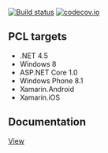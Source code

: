 [![Build status](https://ci.appveyor.com/api/projects/status/17hlmbcyry4tmpmq/branch/master?svg=true)](https://ci.appveyor.com/project/trydis/direct-payment-client-dotnet/branch/master) [![codecov.io](https://codecov.io/github/Intelecom/direct-payment-client-dotnet/coverage.svg?branch=master)](https://codecov.io/github/Intelecom/direct-payment-client-dotnet?branch=master)

## PCL targets ##

- .NET 4.5
- Windows 8
- ASP.NET Core 1.0
- Windows Phone 8.1
- Xamarin.Android
- Xamarin.iOS

## Documentation ##

[View](https://intelecom.github.io/direct-payment-client-dotnet/api/index.html)
